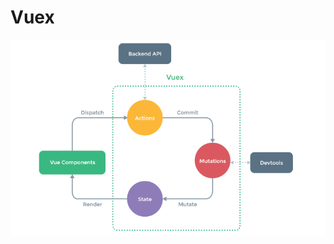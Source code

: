 #  Vuex

![image-20201116125600105](https://raw.githubusercontent.com/tanhrepo/img/master/img/image-20201116125600105.png)

